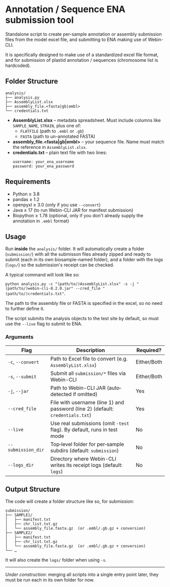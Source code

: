 # Annotation / Sequence ENA submission tool

Standalone script to create per-sample annotation or assembly submission files from the model excel file, and submitting to ENA making use of Webin-CLI.

It is specifically designed to make use of a standardized excel file format, and for submission of plastid annotation / sequences (chromosome list is hardcoded).

## Folder Structure

```
analysis/
├── analysis.py
├── AssemblyList.xlsx
├── assembly_file.<fasta|gb|embl>
└── credentials.txt
```

- **AssemblyList.xlsx** – metadata spreadsheet. Must include columns like `SAMPLE_NAME`, `STRAIN`, plus one of:
  - `FLATFILE` (path to `.embl` or `.gb`)  
  - `FASTA` (path to un-annotated FASTA)
- **assembly_file.<fasta|gb|embl>** – your sequence file. Name must match the reference in `AssemblyList.xlsx`.
- **credentials.txt** – plain text file with two lines:
  ```
  username: your_ena_username
  password: your_ena_password
  ```

## Requirements

- Python ≥ 3.8  
- pandas ≥ 1.2 
- openpyxl ≥ 3.0 (only if you use `--convert`)
- Java ≥ 17 (to run Webin-CLI JAR for manifest submission)
- Biopython ≥ 1.78 (optional, only if you don't already supply the annotation in `.embl` format)

## Usage

Run **inside** the `analysis/` folder. It will automatically create a folder (`submission/`) with all the submisson files already zipped and ready to submit (each in its own biosample-named folder), and a folder with the logs (`logs/`) so the submission's receipt can be checked.

A typical command will look like so:

`python analysis.py -c "(path/to/)AssemblyList.xlsx" -s -j "(path/to/)webin-cli-8.2.0.jar" --cred_file "(path/to/)credentials.txt"`.

The path to the assembly file or FASTA is specified in the excel, so no need to further define it.

The script submits the analysis objects to the test site by default, so must use the `--live` flag to submit to ENA.

### Arguments


| Flag                       | Description                                                                                         | Required? |
|----------------------------|-----------------------------------------------------------------------------------------------------|-----------|
| `-c`, `--convert`          | Path to Excel file to convert (e.g. `AssemblyList.xlsx`)                                                 | Either/Both       |
| `-s`, `--submit`           | Submit all `submission/*` files via Webin-CLI                                           | Either/Both        |
| `-j`, `--jar`              | Path to Webin-CLI JAR (auto‐detected if omitted)                                                     | Yes        |
| `--cred_file`              | File with username (line 1) and password (line 2) (default: `credentials.txt`)                       | Yes        |
| `--live`                   | Use real submissions (omit `-test` flag). By default, runs in test mode                               | No        |
| `--submission_dir`         | Top‐level folder for per‐sample subdirs (default: `submission`)                                       | No        |
| `--logs_dir`               | Directory where Webin-CLI writes its receipt logs (default: `logs`)                                  | No        |


## Output Structure

The code will create a folder structure like so, for submission:

```
submission/
├── SAMPLE1/
│   ├── manifest.txt
│   ├── chr_list.txt.gz
│   └── assembly_file.fasta.gz  (or .embl/.gb.gz + conversion)
├── SAMPLE2/
│   ├── manifest.txt
│   ├── chr_list.txt.gz
│   └── assembly_file.fasta.gz  (or .embl/.gb.gz + conversion)
└── …
```

It will also create the `logs/` folder when using `-s`.

---

*Under construction*: merging all scripts into a single entry point later, they must be run each in its own folder for now.